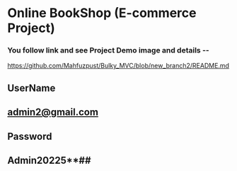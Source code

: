 # Online BookShop (E-commerce Project)

### You follow link and see Project Demo image and details --

https://github.com/Mahfuzpust/Bulky_MVC/blob/new_branch2/README.md

## UserName
## admin2@gmail.com


## Password
## Admin20225**##





